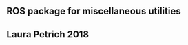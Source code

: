 ROS package for miscellaneous utilities
----------------------------------------------------------
Laura Petrich 2018
----------------------------------------------------------
